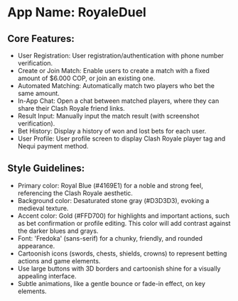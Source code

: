 # **App Name**: RoyaleDuel

## Core Features:

- User Registration: User registration/authentication with phone number verification.
- Create or Join Match: Enable users to create a match with a fixed amount of $6.000 COP, or join an existing one.
- Automated Matching: Automatically match two players who bet the same amount.
- In-App Chat: Open a chat between matched players, where they can share their Clash Royale friend links.
- Result Input: Manually input the match result (with screenshot verification).
- Bet History: Display a history of won and lost bets for each user.
- User Profile: User profile screen to display Clash Royale player tag and Nequi payment method.

## Style Guidelines:

- Primary color: Royal Blue (#4169E1) for a noble and strong feel, referencing the Clash Royale aesthetic.
- Background color: Desaturated stone gray (#D3D3D3), evoking a medieval texture. 
- Accent color: Gold (#FFD700) for highlights and important actions, such as bet confirmation or profile editing. This color will add contrast against the darker blues and grays.
- Font: 'Fredoka' (sans-serif) for a chunky, friendly, and rounded appearance.
- Cartoonish icons (swords, chests, shields, crowns) to represent betting actions and game elements.
- Use large buttons with 3D borders and cartoonish shine for a visually appealing interface.
- Subtle animations, like a gentle bounce or fade-in effect, on key elements.